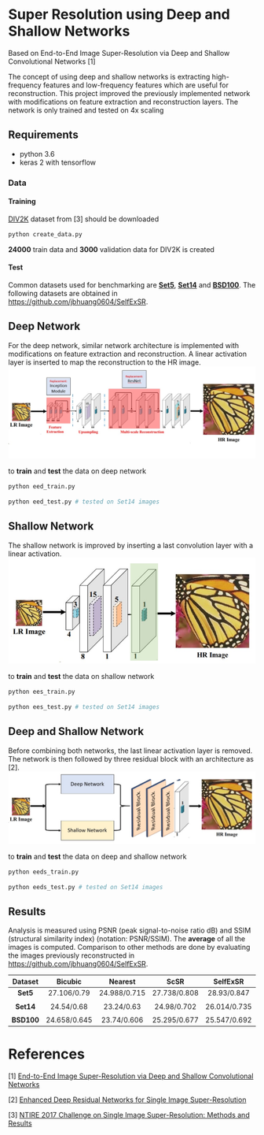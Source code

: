 # Super Resolution using Deep and Shallow Networks
Based on End-to-End Image Super-Resolution via Deep and Shallow Convolutional Networks [1]

The concept of using deep and shallow networks is extracting high-frequency features and low-frequency features which are useful for reconstruction. This project improved the previously implemented network with modifications on feature extraction and reconstruction layers. The network is only trained and tested on 4x scaling

## Requirements
- python 3.6
- keras 2 with tensorflow

### Data 
#### Training
[DIV2K](https://data.vision.ee.ethz.ch/cvl/DIV2K/) dataset from [3] should be downloaded
```python
python create_data.py
```
**24000** train data and **3000** validation data for DIV2K is created

#### Test
Common datasets used for benchmarking are [**Set5**](https://uofi.box.com/shared/static/kfahv87nfe8ax910l85dksyl2q212voc.zip), [**Set14**](https://uofi.box.com/shared/static/igsnfieh4lz68l926l8xbklwsnnk8we9.zip) and [**BSD100**](https://uofi.box.com/shared/static/qgctsplb8txrksm9to9x01zfa4m61ngq.zip). The following datasets are obtained in https://github.com/jbhuang0604/SelfExSR. 

## Deep Network
For the deep network, similar network architecture is implemented with modifications on feature extraction and reconstruction. A linear activation layer is inserted to map the reconstruction to the HR image. 
![](images/deep_network.jpg)

to **train** and **test** the data on deep network
```python
python eed_train.py
```
```python
python eed_test.py # tested on Set14 images
```

## Shallow Network
The shallow network is improved by inserting a last convolution layer with a linear activation.
![](images/shallow_network.jpg)

to **train** and **test** the data on shallow network
```python
python ees_train.py
```
```python
python ees_test.py # tested on Set14 images
```

## Deep and Shallow Network
Before combining both networks, the last linear activation layer is removed. The network is then followed by three residual block with an architecture as [2].
![](images/ds_network.jpg)

to **train** and **test** the data on deep and shallow network
```python
python eeds_train.py
```
```python
python eeds_test.py # tested on Set14 images
```

## Results
Analysis is measured using PSNR (peak signal-to-noise ratio dB) and SSIM (structural similarity index) (notation: PSNR/SSIM). The **average** of all the images is computed. Comparison to other methods are done by evaluating the images previously reconstructed in https://github.com/jbhuang0604/SelfExSR.

|  Dataset   | Bicubic  | Nearest  |  ScSR    | SelfExSR | SRCNN  | A+ | EED | EES | EEDS |
|:----------:|:----------:|:------------------:|:--------------:|:------------:|:---------:|:----------:|:-------:|:----------:|:----------:|
| **Set5**   | 27.106/0.79	|   24.988/0.715	 |   27.738/0.808	| 28.93/0.847	|   28.69/0.835	|       --	      |    A+	|   36.50	| asdfsfa | 
||
| **Set14**  |   24.54/0.68	|   23.24/0.63	 |   24.98/0.702	| 26.014/0.735	|   25.596/0.72	|       --        	|  sdfsad	|   32.62	| asdfa |
||
| **BSD100** |   24.658/0.645	|  23.74/0.606	 |   25.295/0.677	| 25.547/0.692	|   25.382/0.68	|   19.732/0.676	|    A+	|   30.33	| as df | 


# References
[1] [End-to-End Image Super-Resolution via Deep and Shallow Convolutional Networks](https://arxiv.org/abs/1607.07680)

[2] [Enhanced Deep Residual Networks for Single Image Super-Resolution](https://arxiv.org/abs/1707.02921)

[3] [NTIRE 2017 Challenge on Single Image Super-Resolution: Methods and Results](http://personal.ie.cuhk.edu.hk/~ccloy/files/cvprw_2017_ntire.pdf)
